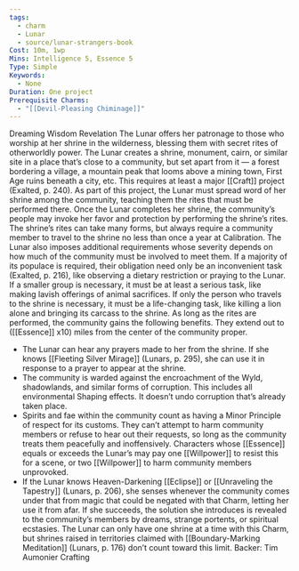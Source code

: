 ```yaml
---
tags:
  - charm
  - Lunar
  - source/lunar-strangers-book
Cost: 10m, 1wp
Mins: Intelligence 5, Essence 5
Type: Simple
Keywords:
  - None
Duration: One project
Prerequisite Charms:
  - "[[Devil-Pleasing Chiminage]]"
---
```

Dreaming Wisdom Revelation The Lunar offers her patronage to those who worship at her shrine in the wilderness, blessing them with secret rites of otherworldly power.
The Lunar creates a shrine, monument, cairn, or similar site in a place that’s close to a community, but set apart from it — a forest bordering a village, a mountain peak that looms above a mining town, First Age ruins beneath a city, etc. This requires at least a major [[Craft]] project (Exalted, p. 240). As part of this project, the Lunar must spread word of her shrine among the community, teaching them the rites that must be performed there.
Once the Lunar completes her shrine, the community’s people may invoke her favor and protection by performing the shrine’s rites.
The shrine’s rites can take many forms, but always require a community member to travel to the shrine no less than once a year at Calibration. The Lunar also imposes additional requirements whose severity depends on how much of the community must be involved to meet them. If a majority of its populace is required, their obligation need only be an inconvenient task (Exalted, p. 216), like observing a dietary restriction or praying to the Lunar. If a smaller group is necessary, it must be at least a serious task, like making lavish offerings of animal sacrifices. If only the person who travels to the shrine is necessary, it must be a life-changing task, like killing a lion alone and bringing its carcass to the shrine.
As long as the rites are performed, the community gains the following benefits. They extend out to ([[Essence]] x10) miles from the center of the community proper.
 - The Lunar can hear any prayers made to her from the shrine. If she knows [[Fleeting Silver Mirage]] (Lunars, p. 295), she can use it in response to a prayer to appear at the shrine.
 - The community is warded against the encroachment of the Wyld, shadowlands, and similar forms of corruption. This includes all environmental Shaping effects. It doesn’t undo corruption that’s already taken place.
 - Spirits and fae within the community count as having a Minor Principle of respect for its customs. They can’t attempt to harm community members or refuse to hear out their requests, so long as the community treats them peacefully and inoffensively. Characters whose [[Essence]] equals or exceeds the Lunar’s may pay one [[Willpower]] to resist this for a scene, or two [[Willpower]] to harm community members unprovoked.
 - If the Lunar knows Heaven-Darkening [[Eclipse]] or [[Unraveling the Tapestry]] (Lunars, p. 206), she senses whenever the community comes under that from magic that could be negated with that Charm, letting her use it from afar. If she succeeds, the solution she introduces is revealed to the community’s members by dreams, strange portents, or spiritual ecstasies.
The Lunar can only have one shrine at a time with this Charm, but shrines raised in territories claimed with [[Boundary-Marking Meditation]] (Lunars, p. 176) don’t count toward this limit.
Backer: Tim Aumonier Crafting
